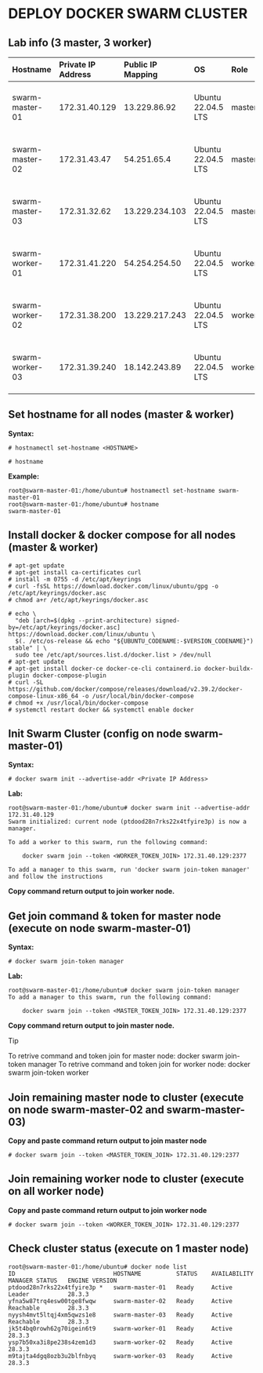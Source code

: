 # DEPLOY DOCKER SWARM CLUSTER

## Lab info (3 master, 3 worker)
| Hostname | Private IP Address | Public IP Mapping | OS | Role | Port Open |
| :--- | :--- | :--- | :--- | :--- | :--- |
| swarm-master-01 | 172.31.40.129 | 13.229.86.92 | Ubuntu 22.04.5 LTS | master | 2377(TCP), 7946 (TCP/UDP), 4789 (UDP) | 
| swarm-master-02 | 172.31.43.47 | 54.251.65.4 | Ubuntu 22.04.5 LTS | master | 2377(TCP), 7946 (TCP/UDP), 4789 (UDP) | 
| swarm-master-03 | 172.31.32.62 | 13.229.234.103 | Ubuntu 22.04.5 LTS | master | 2377(TCP), 7946 (TCP/UDP), 4789 (UDP) | 
| swarm-worker-01 | 172.31.41.220 | 54.254.254.50 | Ubuntu 22.04.5 LTS | worker | 2377(TCP), 7946 (TCP/UDP), 4789 (UDP) | 
| swarm-worker-02 | 172.31.38.200 | 13.229.217.243 | Ubuntu 22.04.5 LTS | worker | 2377(TCP), 7946 (TCP/UDP), 4789 (UDP) | 
| swarm-worker-03 | 172.31.39.240 | 18.142.243.89 | Ubuntu 22.04.5 LTS | worker | 2377(TCP), 7946 (TCP/UDP), 4789 (UDP) | 

## Set hostname for all nodes (master & worker)
**Syntax:**
```
# hostnamectl set-hostname <HOSTNAME>

# hostname
```
**Example:**
```
root@swarm-master-01:/home/ubuntu# hostnamectl set-hostname swarm-master-01
root@swarm-master-01:/home/ubuntu# hostname
swarm-master-01
```
## Install docker & docker compose for all nodes (master & worker)
```
# apt-get update
# apt-get install ca-certificates curl
# install -m 0755 -d /etc/apt/keyrings
# curl -fsSL https://download.docker.com/linux/ubuntu/gpg -o /etc/apt/keyrings/docker.asc
# chmod a+r /etc/apt/keyrings/docker.asc

# echo \
  "deb [arch=$(dpkg --print-architecture) signed-by=/etc/apt/keyrings/docker.asc] https://download.docker.com/linux/ubuntu \
  $(. /etc/os-release && echo "${UBUNTU_CODENAME:-$VERSION_CODENAME}") stable" | \
  sudo tee /etc/apt/sources.list.d/docker.list > /dev/null
# apt-get update
# apt-get install docker-ce docker-ce-cli containerd.io docker-buildx-plugin docker-compose-plugin
# curl -SL https://github.com/docker/compose/releases/download/v2.39.2/docker-compose-linux-x86_64 -o /usr/local/bin/docker-compose
# chmod +x /usr/local/bin/docker-compose
# systemctl restart docker && systemctl enable docker
```

## Init Swarm Cluster (config on node swarm-master-01)
**Syntax:**
```
# docker swarm init --advertise-addr <Private IP Address>
```

**Lab:**
```
root@swarm-master-01:/home/ubuntu# docker swarm init --advertise-addr 172.31.40.129
Swarm initialized: current node (ptdood28n7rks22x4tfyire3p) is now a manager.

To add a worker to this swarm, run the following command:

    docker swarm join --token <WORKER_TOKEN_JOIN> 172.31.40.129:2377

To add a manager to this swarm, run 'docker swarm join-token manager' and follow the instructions
```
**Copy command return output to join worker node.**

## Get join command & token for master node (execute on node swarm-master-01)
**Syntax:**
```
# docker swarm join-token manager
```

**Lab:**
```
root@swarm-master-01:/home/ubuntu# docker swarm join-token manager
To add a manager to this swarm, run the following command:

    docker swarm join --token <MASTER_TOKEN_JOIN> 172.31.40.129:2377
```
**Copy command return output to join master node.**

> [!TIP]
> To retrive command and token join for master node: docker swarm join-token manager
> To retrive command and token join for worker node: docker swarm join-token worker

## Join remaining master node to cluster (execute on node swarm-master-02 and swarm-master-03)
**Copy and paste command return output to join master node**
```
# docker swarm join --token <MASTER_TOKEN_JOIN> 172.31.40.129:2377
```

## Join remaining worker node to cluster (execute on all worker node)
**Copy and paste command return output to join worker node**
```
# docker swarm join --token <WORKER_TOKEN_JOIN> 172.31.40.129:2377
```

## Check cluster status (execute on 1 master node)
```
root@swarm-master-01:/home/ubuntu# docker node list
ID                            HOSTNAME          STATUS    AVAILABILITY   MANAGER STATUS   ENGINE VERSION
ptdood28n7rks22x4tfyire3p *   swarm-master-01   Ready     Active         Leader           28.3.3
yfna5w87trq4esw00tge8fwqw     swarm-master-02   Ready     Active         Reachable        28.3.3
nyysh4mvt5ltqj4xm5qwzs1e8     swarm-master-03   Ready     Active         Reachable        28.3.3
jk5t4bq0rowh62g70igein6t9     swarm-worker-01   Ready     Active                          28.3.3
ysp7b50xa3i8pe238s4zem1d3     swarm-worker-02   Ready     Active                          28.3.3
m9tajta4dgq8ozb3u2blfnbyq     swarm-worker-03   Ready     Active                          28.3.3
```
